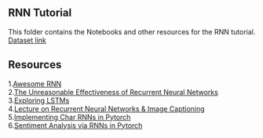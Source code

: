 ## RNN Tutorial 
This folder contains the Notebooks and other resources for the RNN tutorial.<br>
[Dataset link](http://www.gutenberg.org/files/11/11-0.txt)

## Resources
1.[Awesome RNN](https://github.com/kjw0612/awesome-rnn)<br>
2.[The Unreasonable Effectiveness of Recurrent Neural Networks](http://karpathy.github.io/2015/05/21/rnn-effectiveness/)<br>
3.[Exploring LSTMs](http://blog.echen.me/2017/05/30/exploring-lstms/)<br>
4.[Lecture on Recurrent Neural Networks & Image Captioning](https://www.youtube.com/watch?v=iX5V1WpxxkY)<br>
5.[Implementing Char RNNs in Pytorch](https://github.com/udacity/deep-learning-v2-pytorch/blob/master/recurrent-neural-networks/time-series/Simple_RNN.ipynb)<br>
6.[Sentiment Analysis via RNNs in Pytorch](https://github.com/udacity/deep-learning-v2-pytorch/blob/master/sentiment-rnn/Sentiment_RNN_Solution.ipynb)<br>
